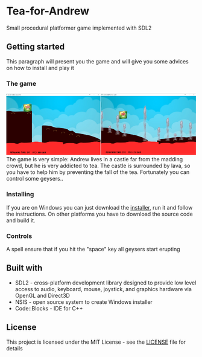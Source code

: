 # Tea-for-Andrew
Small procedural platformer game implemented with SDL2

## Getting started
This paragraph will present you the game and will give you some advices on how to install and play it

### The game
![alt text](dist/TFA.png?raw=true "Screenshots")
The game is very simple: Andrew lives in a castle far from the madding crowd, but he is very addicted to tea. The castle is surrounded by lava, so you have to help him by preventing the fall of the tea. Fortunately you can control some geysers..

### Installing
If you are on Windows you can just download the [installer](https://github.com/D33pBlue/Tea-for-Andrew/releases), run it and follow the instructions. On other platforms you have to download the source code and build it.

### Controls
A spell ensure that if you hit the "space" key all geysers start erupting

## Built with
- SDL2 - cross-platform development library designed to provide low level access to audio, keyboard, mouse, joystick, and graphics hardware via OpenGL and Direct3D
- NSIS - open source system to create Windows installer
- Code::Blocks - IDE for C++

## License
This project is licensed under the MIT License - see the [LICENSE](LICENSE) file for details
